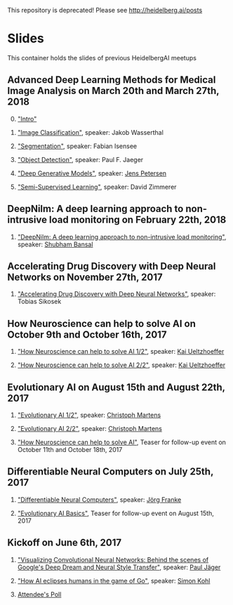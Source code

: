 This repository is deprecated! Please see http://heidelberg.ai/posts

# Slides

This container holds the slides of previous HeidelbergAI meetups


## Advanced Deep Learning Methods for Medical Image Analysis on March 20th and March 27th, 2018

0) ["Intro"](https://heidelbergai.github.io/slides/DeepMedicalImageAnalysis/0_intro.pdf)

1) ["Image Classification"](https://heidelbergai.github.io/slides/DeepMedicalImageAnalysis/1_image_classification.pdf), speaker: Jakob Wasserthal

2) ["Segmentation"](https://heidelbergai.github.io/slides/DeepMedicalImageAnalysis/2_segmentation.pdf), speaker: Fabian Isensee

3) ["Object Detection"](https://heidelbergai.github.io/slides/DeepMedicalImageAnalysis/3_object_detection.pdf), speaker: Paul F. Jaeger

4) ["Deep Generative Models"](https://heidelbergai.github.io/slides/DeepMedicalImageAnalysis/4_deep_generative_models.pdf), speaker: [Jens Petersen](https://jens.pe)

5) ["Semi-Supervised Learning"](https://heidelbergai.github.io/slides/DeepMedicalImageAnalysis/5_semi_supervised_learning.pdf), speaker: David Zimmerer


## DeepNilm: A deep learning approach to non-intrusive load monitoring on February 22th, 2018

1) ["DeepNilm: A deep learning approach to non-intrusive load monitoring"](https://heidelbergai.github.io/slides/DeepNILM/deep_nilm.pdf), speaker: [Shubham Bansal](https://www.linkedin.com/in/shubhambansal91/)


## Accelerating Drug Discovery with Deep Neural Networks on November 27th, 2017

1) ["Accelerating Drug Discovery with Deep Neural Networks"](https://heidelbergai.github.io/slides/DrugDiscovery/drug_discovery.pdf), speaker: Tobias Sikosek


## How Neuroscience can help to solve AI on October 9th and October 16th, 2017

1) ["How Neuroscience can help to solve AI 1/2"](https://heidelbergai.github.io/slides/NeuroScienceInAI/active_inference_1009_1.pdf), speaker: [Kai Ueltzhoeffer](https://kaiu.me/)


2) ["How Neuroscience can help to solve AI 2/2"](https://heidelbergai.github.io/slides/NeuroScienceInAI/active_inference_1016_2.pdf), speaker: [Kai Ueltzhoeffer](https://kaiu.me/)


## Evolutionary AI on August 15th and August 22th, 2017

1) ["Evolutionary AI 1/2"](https://heidelbergai.github.io/slides/EvolutionaryAI/AI-Workshop/part-01.html), speaker: [Christoph Martens](https://github.com/cookiengineer/)

2) ["Evolutionary AI 2/2"](https://heidelbergai.github.io/slides/EvolutionaryAI/AI-Workshop/part-02.html), speaker: [Christoph Martens](https://github.com/cookiengineer/)

3) ["How Neuroscience can help to solve AI"](https://HeidelbergAI.github.io/slides/EvolutionaryAI/TeaserNeuro/neuro_teaser.pdf), Teaser for follow-up event on October 11th and October 18th, 2017


## Differentiable Neural Computers on July 25th, 2017

1) ["Differentiable Neural Computers"](https://HeidelbergAI.github.io/slides/DifferentiableNeuralComputers/DNC_Talk/DNC_HDAI.pdf), speaker: [Jörg Franke](https://github.com/joergfranke)

2) ["Evolutionary AI Basics"](https://HeidelbergAI.github.io/slides/DifferentiableNeuralComputers/TeaserNEAT/), Teaser for follow-up event on August 15th, 2017


## Kickoff on June 6th, 2017

1) ["Visualizing Convolutional Neural Networks: Behind the scenes of Google's Deep Dream and Neural Style Transfer"](https://HeidelbergAI.github.io/slides/KickOff/UnderstandCNN/), speaker: [Paul Jäger](https://twitter.com/pfjaeger)

2) ["How AI eclipses humans in the game of Go"](https://heidelbergai.github.io/slides/KickOff/AlphaGo/), speaker: [Simon Kohl](https://twitter.com/saakohl)

3) [Attendee's Poll](https://heidelbergai.github.io/slides/KickOff/Feedback/)

